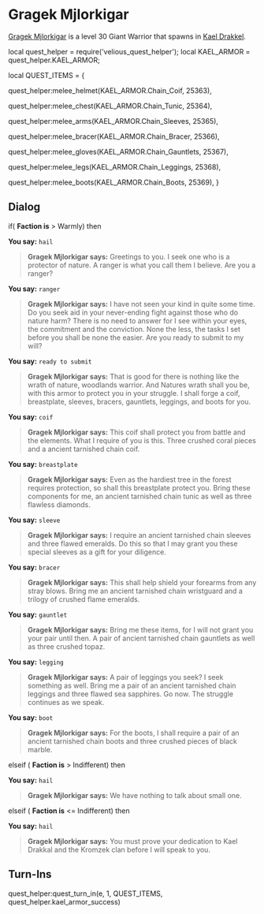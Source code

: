 # Gragek Mjlorkigar



[Gragek Mjlorkigar](/npc/113190) is a level 30 Giant Warrior that spawns in [Kael Drakkel](/zone/113).



local quest_helper = require('velious_quest_helper');
local KAEL_ARMOR = quest_helper.KAEL_ARMOR;

local QUEST_ITEMS = {

quest_helper:melee_helmet(KAEL_ARMOR.Chain_Coif, 25363), 

quest_helper:melee_chest(KAEL_ARMOR.Chain_Tunic, 25364), 

quest_helper:melee_arms(KAEL_ARMOR.Chain_Sleeves, 25365), 

quest_helper:melee_bracer(KAEL_ARMOR.Chain_Bracer, 25366), 

quest_helper:melee_gloves(KAEL_ARMOR.Chain_Gauntlets, 25367), 

quest_helper:melee_legs(KAEL_ARMOR.Chain_Leggings, 25368), 

quest_helper:melee_boots(KAEL_ARMOR.Chain_Boots, 25369), 
}



## Dialog

if( **Faction is** > Warmly) then 


**You say:** `hail`




>**Gragek Mjlorkigar says:** Greetings to you. I seek one who is a protector of nature. A ranger is what you call them I believe. Are you a ranger?


**You say:** `ranger`




>**Gragek Mjlorkigar says:** I have not seen your kind in quite some time. Do you seek aid in your never-ending fight against those who do nature harm? There is no need to answer for I see within your eyes, the commitment and the conviction. None the less, the tasks I set before you shall be none the easier. Are you ready to submit to my will?


**You say:** `ready to submit`




>**Gragek Mjlorkigar says:** That is good for there is nothing like the wrath of nature, woodlands warrior. And Natures wrath shall you be, with this armor to protect you in your struggle. I shall forge a coif, breastplate, sleeves, bracers, gauntlets, leggings, and boots for you.


**You say:** `coif`




>**Gragek Mjlorkigar says:** This coif shall protect you from battle and the elements. What I require of you is this. Three crushed coral pieces and a ancient tarnished chain coif.


**You say:** `breastplate`




>**Gragek Mjlorkigar says:** Even as the hardiest tree in the forest requires protection, so shall this breastplate protect you. Bring these components for me, an ancient tarnished chain tunic as well as three flawless diamonds.


**You say:** `sleeve`




>**Gragek Mjlorkigar says:** I require an ancient tarnished chain sleeves and three flawed emeralds. Do this so that I may grant you these special sleeves as a gift for your diligence.


**You say:** `bracer`




>**Gragek Mjlorkigar says:** This shall help shield your forearms from any stray blows. Bring me an ancient tarnished chain wristguard and a trilogy of crushed flame emeralds.


**You say:** `gauntlet`




>**Gragek Mjlorkigar says:** Bring me these items, for I will not grant you your pair until then. A pair of ancient tarnished chain gauntlets as well as three crushed topaz.


**You say:** `legging`




>**Gragek Mjlorkigar says:** A pair of leggings you seek? I seek something as well. Bring me a pair of an ancient tarnished chain leggings and three flawed sea sapphires. Go now. The struggle continues as we speak.


**You say:** `boot`




>**Gragek Mjlorkigar says:** For the boots, I shall require a pair of an ancient tarnished chain boots and three crushed pieces of black marble.


elseif ( **Faction is** > Indifferent) then 


**You say:** `hail`




>**Gragek Mjlorkigar says:** We have nothing to talk about small one.


elseif ( **Faction is** <= Indifferent) then


**You say:** `hail`




>**Gragek Mjlorkigar says:** You must prove your dedication to Kael Drakkal and the Kromzek clan before I will speak to you.




## Turn-Ins

quest_helper:quest_turn_in(e, 1, QUEST_ITEMS, quest_helper.kael_armor_success) 